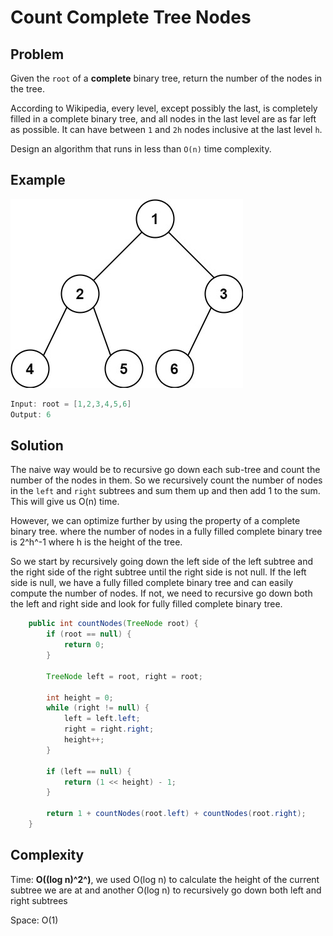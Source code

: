 # Count Complete Tree Nodes

## Problem

Given the ```root``` of a **complete** binary tree, return the number of the nodes in the tree.

According to Wikipedia, every level, except possibly the last, is completely filled in a complete binary tree, and all nodes in the last level are as far left as possible. It can have between ```1``` and ```2h``` nodes inclusive at the last level ```h```.

Design an algorithm that runs in less than ```O(n)``` time complexity.

## Example

![Image](./complete.jpg)

```java
Input: root = [1,2,3,4,5,6]
Output: 6
```

## Solution

The naive way would be to recursive go down each sub-tree and count the number of the nodes in them. So we recursively count the number of nodes in the ```left``` and ```right``` subtrees and sum them up and then add 1 to the sum. This will give us O(n) time.

However, we can optimize further by using the property of a complete binary tree. where the number of nodes in a fully filled complete binary tree is 2^h^-1 where h is the height of the tree.

So we start by recursively going down the left side of the left subtree and the right side of the right subtree until the right side is not null. If the left side is null, we have a fully filled complete binary tree and can easily compute the number of nodes. If not, we need to recursive go down both the left and right side and look for fully filled complete binary tree.

```java
    public int countNodes(TreeNode root) {
        if (root == null) {
            return 0;
        }

        TreeNode left = root, right = root;

        int height = 0;
        while (right != null) {
            left = left.left;
            right = right.right;
            height++;
        }

        if (left == null) {
            return (1 << height) - 1;
        }

        return 1 + countNodes(root.left) + countNodes(root.right);
    }
```

## Complexity

Time: **O((log n)^2^)**, we used O(log n) to calculate the height of the current subtree we are at and another O(log n) to recursively go down both left and right subtrees

Space: O(1)
